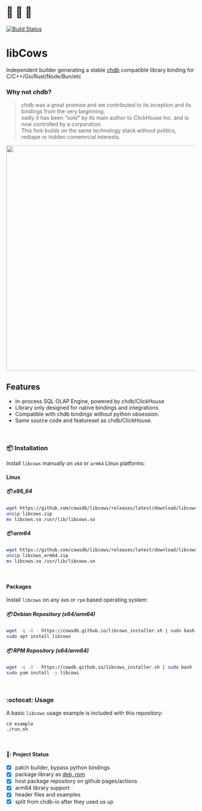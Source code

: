 # 🐄 🐄 🐄

[![Build Status](https://github.com/metrico/libcows/actions/workflows/build_lib.yml/badge.svg)](https://github.com/metrico/libcows/actions/workflows/build_lib.yml)

# libCows

Independent builder generating a stable [chdb](https://github.com/chdb-io/chdb) compatible library binding for C/C++/Go/Rust/Node/Bun/etc

### Why not chdb?
> chdb was a great promise and we contributed to its inception and its bindings from the very beginning.<br>
> sadly it has been _"sold"_ by its main author to ClickHouse Inc. and is now controlled by a corporation.<br>
> This fork builds on the same technology stack without politics, redtape or hidden comemrcial interests.<br>

<img src="https://github.com/cowsdb/cowsdb/assets/1423657/7d937499-9512-4a5f-b832-7a689112fc1e" width=600>

<br>

## Features
- In-process SQL OLAP Engine, powered by chdb/ClickHouse
- Library only designed for native bindings and integrations
- Compatible with chdb bindings without python obsession.
- Same source code and featureset as chdb/ClickHouse.

<br>

### :package: Installation
Install `libcows` manually on `x64` or `arm64` Linux platforms:


#### Linux
##### 📦 x86_64
```bash
wget https://github.com/cowsdb/libcows/releases/latest/download/libcows.zip
unzip libcows.zip
mv libcows.so /usr/lib/libcows.so
```
##### 📦 arm64
```bash
wget https://github.com/cowsdb/libcows/releases/latest/download/libcows_arm64.zip
unzip libcows_arm64.zip
mv libcows.so /usr/lib/libcows.so
```
<br>

#### Packages
Install `libcows` on any `deb` or `rpm` based operating system:

##### :package: Debian Repository _(x64/arm64)_
```bash
wget -q -O - https://cowsdb.github.io/libcows_installer.sh | sudo bash
sudo apt install libcows
```

##### :package: RPM Repository _(x64/arm64)_
```bash
wget -q -O - https://cowdb.github.io/libcows_installer.sh | sudo bash
sudo yum install -y libcows
```


<br>

### :octocat: Usage
A basic `libcows` usage example is included with this repository:
```
cd example
./run.sh
```

<br>

#### 🚧: Project Status
- [x] patch builder, bypass python bindings
- [x] package library as [deb, rpm](https://github.com/metrico/libchdb/releases)
- [x] host package repository on github pages/actions
- [x] arm64 library support
- [x] header files and examples
- [x] split from chdb-io after they used us up
